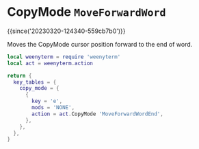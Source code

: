 # CopyMode `MoveForwardWord`

{{since('20230320-124340-559cb7b0')}}

Moves the CopyMode cursor position forward to the end of word.

```lua
local weenyterm = require 'weenyterm'
local act = weenyterm.action

return {
  key_tables = {
    copy_mode = {
      {
        key = 'e',
        mods = 'NONE',
        action = act.CopyMode 'MoveForwardWordEnd',
      },
    },
  },
}
```

